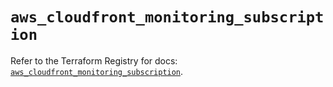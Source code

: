 # `aws_cloudfront_monitoring_subscription`

Refer to the Terraform Registry for docs: [`aws_cloudfront_monitoring_subscription`](https://registry.terraform.io/providers/hashicorp/aws/5.71.0/docs/resources/cloudfront_monitoring_subscription).
